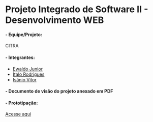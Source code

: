 # Projeto Integrado de Software II - Desenvolvimento WEB

#### - Equipe/Projeto: 
CITRA

#### - Integrantes:
- [Ewaldo Junior](https://github.com/ewaldojunior)
- [Ítalo Rodrigues](https://github.com/Italorodri)
- [Isânio Vitor](https://github.com/isaniovitor)

#### - Documento de visão do projeto anexado em PDF

#### - Prototipação:
[Acesse aqui](https://www.figma.com/file/w7c66cYaBDdsAX3mvK1nnl/Untitled?node-id=0%3A1)